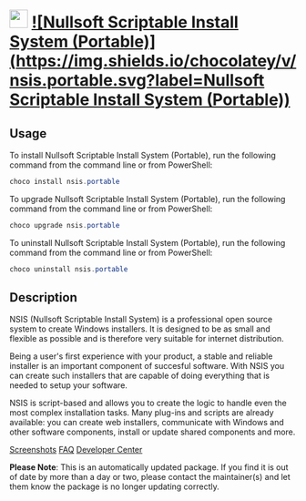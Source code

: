 ﻿# <img src="https://cdn.jsdelivr.net/gh/mkevenaar/chocolatey-packages@047dcebf11a3a9a89dabcbebe2d091111382a619/icons/nsis.png" width="32" height="32"/> [![Nullsoft Scriptable Install System (Portable)](https://img.shields.io/chocolatey/v/nsis.portable.svg?label=Nullsoft Scriptable Install System (Portable))](https://chocolatey.org/packages/nsis.portable)

## Usage
To install Nullsoft Scriptable Install System (Portable), run the following command from the command line or from PowerShell:
```powershell
choco install nsis.portable
```

To upgrade Nullsoft Scriptable Install System (Portable), run the following command from the command line or from PowerShell:
```powershell
choco upgrade nsis.portable
```

To uninstall Nullsoft Scriptable Install System (Portable), run the following command from the command line or from PowerShell:
```powershell
choco uninstall nsis.portable
```

## Description

NSIS (Nullsoft Scriptable Install System) is a professional open source system to create Windows installers. It is designed to be as small and flexible as possible and is therefore very suitable for internet distribution.

Being a user's first experience with your product, a stable and reliable installer is an important component of succesful software. With NSIS you can create such installers that are capable of doing everything that is needed to setup your software.

NSIS is script-based and allows you to create the logic to handle even the most complex installation tasks. Many plug-ins and scripts are already available: you can create web installers, communicate with Windows and other software components, install or update shared components and more.

[Screenshots](http://nsis.sourceforge.net/Screenshots)
[FAQ](http://nsis.sourceforge.net/FAQ)
[Developer Center](http://nsis.sourceforge.net/Developer_Center)

**Please Note**: This is an automatically updated package. If you find it is
out of date by more than a day or two, please contact the maintainer(s) and
let them know the package is no longer updating correctly.

